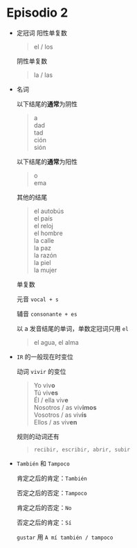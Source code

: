 # Episodio 2

- 定冠词
  阳性单复数
  > el / los

  阴性单复数
  > la / las

- 名词

  以下结尾的**通常**为阴性

  > a  <br>
  > dad  <br>
  > tad <br>
  > ción <br>
  > sión

  以下结尾的**通常**为阳性
  > o <br>
  > ema

  其他的结尾
  > el autobús <br>
  > el país <br>
  > el reloj <br>
  > el hombre <br>
  > la calle <br>
  > la paz <br>
  > la razón <br>
  > la piel <br>
  > la mujer

  单复数

  元音 `vocal + s`

  辅音 `consonante + es`

  以 a 发音结尾的单词，单数定冠词只用 `el`
  > el agua, el alma

- `IR` 的一般现在时变位

  动词 `vivir` 的变位

  > Yo viv**o** <br>
  > Tú viv**es** <br>
  > Él / ella viv**e** <br>
  > Nosotros / as viv**imos** <br>
  > Vosotros / as viv**ís** <br>
  > Ellos / as viv**en**

  规则的动词还有
  > `recibir, escribir, abrir, subir`  <br>

- `También` 和 `Tampoco`

  肯定之后的肯定：`También`

  否定之后的否定：`Tampoco`

  肯定之后的否定：`No`

  否定之后的肯定：`Sí`

  `gustar` 用 `A mí también / tampoco`
